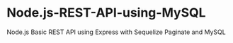# Node.js-REST-API-using-MySQL
Node.js Basic REST API using Express with Sequelize Paginate and MySQL

